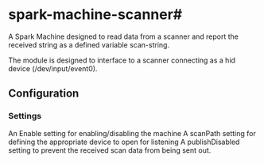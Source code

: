 # spark-machine-scanner#
A Spark Machine designed to read data from a scanner and report the received string as a defined variable scan-string.

The module is designed to interface to a scanner connecting as a hid device (/dev/input/event0).

## Configuration

### Settings

An Enable setting for enabling/disabling the machine
A scanPath setting for defining the appropriate device to open for listening
A publishDisabled setting to prevent the received scan data from being sent out.
